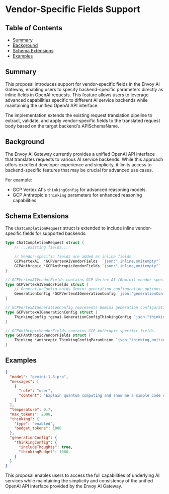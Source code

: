 # Vendor-Specific Fields Support

## Table of Contents

<!-- toc -->

-   [Summary](#summary)
-   [Background](#background)
-   [Schema Extensions](#schema-extensions)
-   [Examples](#examples)

<!-- /toc -->

## Summary

This proposal introduces support for vendor-specific fields in the Envoy AI Gateway, enabling users to specify backend-specific parameters directly as inline fields in OpenAI requests. This feature allows users to leverage advanced capabilities specific to different AI service backends while maintaining the unified OpenAI API interface.

The implementation extends the existing request translation pipeline to extract, validate, and apply vendor-specific fields to the translated request body based on the target backend's APISchemaName.

## Background

The Envoy AI Gateway currently provides a unified OpenAI API interface that translates requests to various AI service backends. While this approach offers excellent developer experience and simplicity, it limits access to backend-specific features that may be crucial for advanced use cases.

For example:
- GCP Vertex AI's `thinkingConfig` for advanced reasoning models.
- GCP Anthropic's `thinking` parameters for enhanced reasoning capabilities.

## Schema Extensions
The `ChatCompletionRequest` struct is extended to include inline vendor-specific fields for supported backends:

```go
type ChatCompletionRequest struct {
    // ...existing fields...

    // Vendor-specific fields are added as inline fields
    GCPVertexAI  *GCPVertexAIVendorFields  `json:",inline,omitempty"`
    GCPAnthropic *GCPAnthropicVendorFields `json:",inline,omitempty"`
}

// GCPVertexAIVendorFields contains GCP Vertex AI (Gemini) vendor-specific fields.
type GCPVertexAIVendorFields struct {
    // GenerationConfig holds Gemini generation configuration options.
    GenerationConfig *GCPVertexAIGenerationConfig `json:"generationConfig,omitempty"`
}

// GCPVertexAIGenerationConfig represents Gemini generation configuration options.
type GCPVertexAIGenerationConfig struct {
    ThinkingConfig *genai.GenerationConfigThinkingConfig `json:"thinkingConfig,omitempty"`
}

// GCPAnthropicVendorFields contains GCP Anthropic-specific fields.
type GCPAnthropicVendorFields struct {
    Thinking *anthropic.ThinkingConfigParamUnion `json:"thinking,omitzero"`
}
```

## Examples

```json
{
  "model": "gemini-1.5-pro",
  "messages": [
    {
      "role": "user",
      "content": "Explain quantum computing and show me a simple code example."
    }
  ],
  "temperature": 0.7,
  "max_tokens": 2000,
  "thinking": {
    "type": "enabled",
    "budget_tokens": 1000
  },
  "generationConfig": {
    "thinkingConfig": {
      "includeThoughts": true,
      "thinkingBudget": 1000
    }
  }
}
```

This proposal enables users to access the full capabilities of underlying AI services while maintaining the simplicity and consistency of the unified OpenAI API interface provided by the Envoy AI Gateway.
